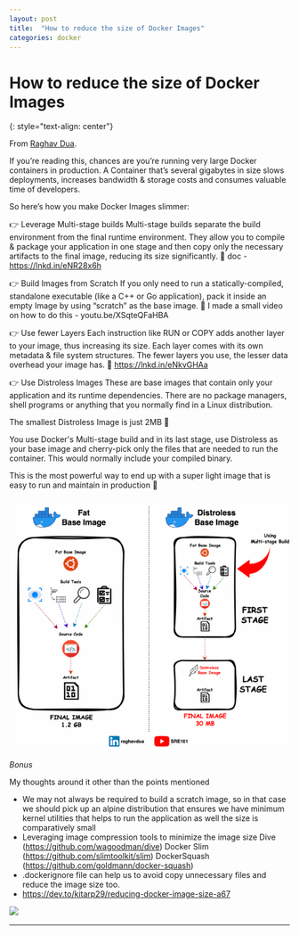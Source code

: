 ```yaml
---
layout: post
title:  "How to reduce the size of Docker Images"
categories: docker
---
```


# How to reduce the size of Docker Images
{: style="text-align: center"}

From [Raghav Dua](https://www.linkedin.com/posts/raghavdua_docker-optimization-devops-activity-7085445301917872128-oDxa/?utm_source=share&utm_medium=member_android).

If you’re reading this, chances are you’re running very large Docker containers in production.
A Container that’s several gigabytes in size slows deployments, increases bandwidth & storage costs and consumes valuable time of developers.


So here’s how you make Docker Images slimmer:

👉 Leverage Multi-stage builds
Multi-stage builds separate the build environment from the final runtime environment. They allow you to compile & package your application in one stage and then copy only the necessary artifacts to the final image, reducing its size significantly.
🔗 doc - https://lnkd.in/eNR28x6h


👉 Build Images from Scratch
If you only need to run a statically-compiled, standalone executable (like a C++ or Go application), pack it inside an empty Image by using “scratch” as the base image.
🔗 I made a small video on how to do this - youtu.be/XSqteQFaHBA


👉 Use fewer Layers
Each instruction like RUN or COPY adds another layer to your image, thus increasing its size. Each layer comes with its own metadata & file system structures. The fewer layers you use, the lesser data overhead your image has.
🔗 https://lnkd.in/eNkvGHAa

👉 Use Distroless Images
These are base images that contain only your application and its runtime dependencies. There are no package managers, shell programs or anything that you normally find in a Linux distribution.

The smallest Distroless Image is just 2MB 🤯

You use Docker's Multi-stage build and in its last stage, use Distroless as your base image and cherry-pick only the files that are needed to run the container. This would normally include your compiled binary.

This is the most powerful way to end up with a super light image that is easy to run and maintain in production 🚀

![](/assets/dockerless.png)



*Bonus* 

My thoughts around it other than the points mentioned
- We may not always be required to build a scratch image, so in that case we should pick up an alpine distribution that ensures we have minimum kernel utilities that helps to run the application as well the size is comparatively small
- Leveraging image compression tools to minimize the image size
Dive (https://github.com/wagoodman/dive)
Docker Slim (https://github.com/slimtoolkit/slim)
DockerSquash (https://github.com/goldmann/docker-squash)
- .dockerignore file can help us to avoid copy unnecessary files and reduce the image size too. 
- https://dev.to/kitarp29/reducing-docker-image-size-a67

![](/assets/docker.jpeg)

---